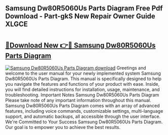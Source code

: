 ## Samsung Dw80R5060Us Parts Diagram Free Pdf Download - Part-gkS New Repair Owner Guide XLGCE

# <h2><a href="http://dft87sv.blite.top/?on=Samsung+Dw80R5060Us+Parts+Diagram">🔗Download New 👉🔴 Samsung Dw80R5060Us Parts Diagram</a></h2>

[![Samsung Dw80R5060Us Parts Diagram download](https://i.imgur.com/lujVjoI.png)](http://dft87sv.blite.top/?on=Samsung+Dw80R5060Us+Parts+Diagram)
Greetings and welcome to the user manual for your newly implemented system Samsung Dw80R5060Us Parts Diagram. This manual is specifically designed to help you navigate the features and functions of your product with ease. Inside, you will find detailed instructions for installation, usage, maintenance, and troubleshooting. Important Notes Samsung Dw80R5060Us Parts Diagram Please take note of any important information throughout this manual. Samsung Dw80R5060Us Parts Diagram comes with an array of advanced features, including voice commands, customizable settings, multi-language support, and automatic backups, all accessible through the user interface. We're Committed to Your Success Samsung Dw80R5060Us Parts Diagram. Our goal is to empower you to achieve the best results.
